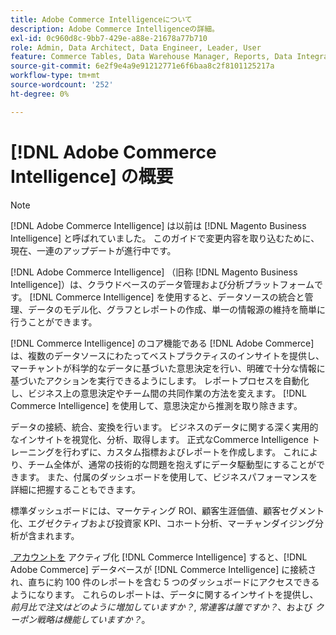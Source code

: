 ```yaml
---
title: Adobe Commerce Intelligenceについて
description: Adobe Commerce Intelligenceの詳細。
exl-id: 0c960d8c-9bb7-429e-a88e-21678a77b710
role: Admin, Data Architect, Data Engineer, Leader, User
feature: Commerce Tables, Data Warehouse Manager, Reports, Data Integration
source-git-commit: 6e2f9e4a9e91212771e6f6baa8c2f8101125217a
workflow-type: tm+mt
source-wordcount: '252'
ht-degree: 0%

---
```



# [!DNL Adobe Commerce Intelligence] の概要

>[!NOTE]
>
>[!DNL Adobe Commerce Intelligence] は以前は [!DNL Magento Business Intelligence] と呼ばれていました。 このガイドで変更内容を取り込むために、現在、一連のアップデートが進行中です。

[!DNL Adobe Commerce Intelligence] （旧称 [!DNL Magento Business Intelligence]）は、クラウドベースのデータ管理および分析プラットフォームです。 [!DNL Commerce Intelligence] を使用すると、データソースの統合と管理、データのモデル化、グラフとレポートの作成、単一の情報源の維持を簡単に行うことができます。

[!DNL Commerce Intelligence] のコア機能である [!DNL Adobe Commerce] は、複数のデータソースにわたってベストプラクティスのインサイトを提供し、マーチャントが科学的なデータに基づいた意思決定を行い、明確で十分な情報に基づいたアクションを実行できるようにします。 レポートプロセスを自動化し、ビジネス上の意思決定やチーム間の共同作業の方法を変えます。 [!DNL Commerce Intelligence] を使用して、意思決定から推測を取り除きます。

データの接続、統合、変換を行います。 ビジネスのデータに関する深く実用的なインサイトを視覚化、分析、取得します。 正式なCommerce Intelligence トレーニングを行わずに、カスタム指標およびレポートを作成します。 これにより、チーム全体が、通常の技術的な問題を抱えずにデータ駆動型にすることができます。 また、付属のダッシュボードを使用して、ビジネスパフォーマンスを詳細に把握することもできます。

標準ダッシュボードには、マーケティング ROI、顧客生涯価値、顧客セグメント化、エグゼクティブおよび投資家 KPI、コホート分析、マーチャンダイジング分析が含まれます。

[&#x200B; アカウントを &#x200B;](../getting-started/onpremise-activation.md) アクティブ化 [!DNL Commerce Intelligence] すると、[!DNL Adobe Commerce] データベースが [!DNL Commerce Intelligence] に接続され、直ちに約 100 件のレポートを含む 5 つのダッシュボードにアクセスできるようになります。 これらのレポートは、データに関するインサイトを提供し、*前月比で注文はどのように増加していますか？*, *常連客は誰ですか？*、および *クーポン戦略は機能していますか？*。
